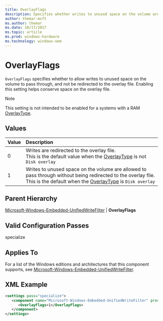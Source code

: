 ```yaml
---
title: OverlayFlags
description: Specifies whether writes to unused space on the volume are allowed to pass through without being redirected to the overlay file
author: themar-msft
ms.author: themar
ms.date: 10/17/2017
ms.topic: article
ms.prod: windows-hardware
ms.technology: windows-oem
---
```

# OverlayFlags

`OverlayFlags` specifies whether to allow writes to unused space on the volume to pass through, and not be redirected to the overlay file. Enabling this setting helps conserve space on the overlay file.

> [!Note]
> This setting is not intended to be enabled for a systems with a RAM [OverlayType](microsoft-windows-embedded-unifiedwritefilter-overlaytype.md).

## Values

| Value      | Description                                                       |
|:-----------|:------------------------------------------------------------------|
| 0          | Writes are redirected to the overlay file. <br/>This is the default value when the [OverlayType](microsoft-windows-embedded-unifiedwritefilter-overlaytype.md) is not `Disk overlay`     |
| 1          | Writes to unused space on the volume are allowed to pass through without being redirected to the overlay file. <br/>This is the default when the [OverlayType](microsoft-windows-embedded-unifiedwritefilter-overlaytype.md) is `Disk overlay`    |

## Parent Hierarchy

[Microsoft-Windows-Embedded-UnifiedWriteFilter](microsoft-windows-embedded-unifiedwritefilter.md) | **OverlayFlags**

## Valid Configuration Passes

specialize

## Applies To

For a list of the Windows editions and architectures that this component supports, see [Microsoft-Windows-Embedded-UnifiedWriteFilter](microsoft-windows-embedded-unifiedwritefilter.md).

## XML Example

```XML
<settings pass="specialize">
   <component name="Microsoft-Windows-Embedded-UnifiedWriteFilter" processorArchitecture="amd64" publicKeyToken="31bf3856ad364e35" language="neutral" versionScope="NonSxS" xmlns:wcm="http://schemas.microsoft.com/WMIConfig/2002/State" xmlns:xsi="http://www.w3.org/2001/XMLSchema-instance">
      <OverlayFlags>1</OverlayFlags>
   </component>
</settings>
```

